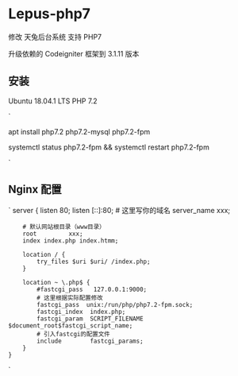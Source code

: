 # Lepus-php7
修改 天兔后台系统 支持 PHP7 

升级依赖的 Codeigniter 框架到 3.1.11 版本


## 安装

Ubuntu 18.04.1 LTS
PHP 7.2

`

apt install php7.2 php7.2-mysql php7.2-fpm

systemctl status php7.2-fpm && systemctl restart php7.2-fpm

`


## Nginx 配置
`
server {
        listen       80;
        listen       [::]:80;
        # 这里写你的域名
        server_name xxx;
        
        # 默认网站根目录（www目录）
        root         xxx;
	    index index.php index.htmm;

        location / {
	        try_files $uri $uri/ /index.php;
        }

        location ~ \.php$ {
            #fastcgi_pass   127.0.0.1:9000;
            # 这里根据实际配置修改
	        fastcgi_pass  unix:/run/php/php7.2-fpm.sock;
            fastcgi_index  index.php;
            fastcgi_param  SCRIPT_FILENAME  $document_root$fastcgi_script_name;
            # 引入fastcgi的配置文件
            include        fastcgi_params;
        }
    }

`